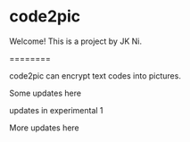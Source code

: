 code2pic
========

Welcome!
This is a project by JK Ni. 

========

code2pic can encrypt text codes into pictures.

Some updates here

updates in experimental 1

More updates here
